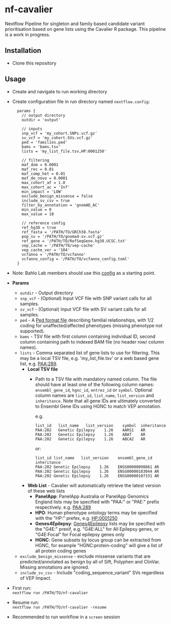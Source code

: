 # nf-cavalier

Nextflow Pipeline for singleton and family based candidate variant prioritisation based on gene lists using the Cavalier R package. This pipeline is a work in progress.

## Installation
* Clone this repository

## Usage
* Create and navigate to run working directory
* Create configuration file in run directory named `nextflow.config`:
  ```Nextflow
    params {
      // output directory
      outdir = 'output'
      
      // inputs
      snp_vcf = 'my_cohort.SNPs.vcf.gz'
      sv_vcf = 'my_cohort.SVs.vcf.gz'
      ped = 'families.ped'
      bams = 'bams.tsv'
      lists = 'my_list_file.tsv,HP:0001250'
      
      // filtering
      maf_dom = 0.0001
      maf_rec = 0.01
      maf_comp_het = 0.01
      maf_de_novo = 0.0001
      max_cohort_af = 1.0
      max_cohort_ac = 'Inf'
      min_impact = 'LOW'
      exclude_benign_missense = false
      include_sv_csv = true
      filter_by_annotation = 'gnomAD_AC'
      min_value = 0
      max_value = 10
  
      // reference config
      ref_hg38 = true
      ref_fasta = '/PATH/TO/GRCh38.fasta'
      pop_sv = '/PATH/TO/gnomad-sv.vcf.gz'
      ref_gene = '/PATH/TO/RefSeqGene.hg38.UCSC.txt'
      vep_cache = '/PATH/T0/vep-cache'
      vep_cache_ver = '104'
      vcfanno = '/PATH/TO/vcfanno'
      vcfanno_config = '/PATH/TO/vcfanno_config.toml'
    }
    ```
* Note: Bahlo Lab members should use this [config](https://github.com/bahlolab/nextflow-config/blob/master/nf-cavalier/milton.config) as a starting point.

* **Params**  
  * `outdir` - Output directory
  * `snp_vcf` - (Optional) Input VCF file with SNP variant calls for all samples.
  * `sv_vcf` - (Optional) Input VCF file with SV variant calls for all samples.
  * `ped` - A [Ped format file](https://gatk.broadinstitute.org/hc/en-us/articles/360035531972-PED-Pedigree-format) describing familial relationships, with 1/2 coding for unaffected/affected phenotypes (missing phenotype not supported).
  * `bams` - TSV file with first column containing individual ID, second column containing path to indexed BAM file (no header row/  column names).
  * `lists` - Comma separated list of gene lists to use for filtering. This may be a local TSV file, e.g. 'my_list_file.tsv' or a web based gene list, e.g. [PAA:289](https://panelapp.agha.umccr.org/panels/289/).
    * **Local TSV file**  
      * Path to a TSV file with mandatory named column. The file should have at least one of the following column names:
     `ensembl_gene_id`, `hgnc_id`, `entrez_id` or `symbol`. Optional column names are `list_id`, `list_name`, `list_version` and `inheritance`. Note that all gene IDs are ultimately converted to Ensembl Gene IDs using HGNC to match VEP annotation.
     
         e.g.

          ```
          list_id	list_name	list_version	symbol	inheritance
          PAA:202	Genetic Epilepsy	1.26	AARS1	AR
          PAA:202	Genetic Epilepsy	1.26	ABAT	AR
          PAA:202	Genetic Epilepsy	1.26	ABCA2	AR
          ```
          
          or:
          
            list_id	list_name	list_version	ensembl_gene_id	inheritance
            PAA:202	Genetic Epilepsy	1.26	ENSG00000090861	AR
            PAA:202	Genetic Epilepsy	1.26	ENSG00000183044	AR
            PAA:202	Genetic Epilepsy	1.26	ENSG00000107331	AR
              
    * **Web List** - Cavalier will automatically retrieve the latest version of these web lists
      * **PanelApp**: PanelApp Australia or PanelApp Genomics England lists may be specified with "PAA:" or "PAE:" prefix respectively. e.g. [PAA:289](https://panelapp.agha.umccr.org/panels/289/)
      * **HPO**: Human phenotype ontology terms may be specified with the "HP:" prefex, e.g. [HP:0001250](https://hpo.jax.org/browse/term/HP:0001250)
      * **Genes4Epilepsy**: [Genes4Epilepsy](https://github.com/bahlolab/Genes4Epilepsy) lists may be specified with the "G4E:" prexif, e.g. "G4E:ALL" for All Epilepsy genes, or "G4E:Focal" for Focal epilepsy genes only
      * **HGNC**: Gene subsets by locus group can be extracted from HGNC, for example "HGNC:protein-coding" will give a list of all protein coding genes
  * `exclude_benign_missense` - exclude missense variants that are predicted/annotated as benign by all of Sift, 
  Polyphen and ClinVar. Missing annotations are ignored.
  * `include_sv_csv` - Include "coding_sequence_variant" SVs regardless of VEP Impact.

* First run:  
`nextflow run /PATH/TO/nf-cavalier`
* Resume run:  
`nextflow run /PATH/TO/nf-cavalier -resume`
* Recommended to run workflow in a `screen` session
  
